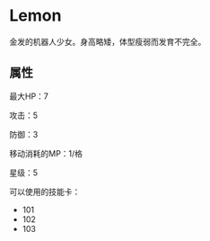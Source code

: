 # Lemon

金发的机器人少女。身高略矮，体型瘦弱而发育不完全。

## 属性

最大HP：7

攻击：5

防御：3

移动消耗的MP：1/格

星级：5

可以使用的技能卡：

- 101
- 102
- 103